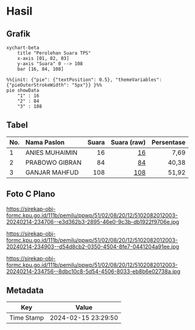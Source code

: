 # Hasil

## Grafik

```mermaid
xychart-beta
    title "Perolehan Suara TPS"
    x-axis [01, 02, 03]
    y-axis "Suara" 0 --> 108
    bar [16, 84, 108]
```

```mermaid
%%{init: {"pie": {"textPosition": 0.5}, "themeVariables": {"pieOuterStrokeWidth": "5px"}} }%%
pie showData
    "1" : 16
    "2" : 84
    "3" : 108
```

## Tabel

| No. | Nama Paslon    | Suara | Suara (raw) | Persentase |
|:--- |:-------------- | -----:| -----------:| ----------:|
| 1   | ANIES MUHAIMIN | 16    | [16][p-1]   | 7,69       |
| 2   | PRABOWO GIBRAN | 84    | [84][p-2]   | 40,38      |
| 3   | GANJAR MAHFUD  | 108   | [108][p-3]  | 51,92      |


[p-1]: https://github.com/gigit-pemilu/pemilu-2024-51-bali/blob/main/pilpres/hitung-suara/sub/51-bali/sub/02-tabanan/sub/08-penebel/sub/2012-senganan/sub/003-tps/sub/paslon-1.txt
[p-2]: https://github.com/gigit-pemilu/pemilu-2024-51-bali/blob/main/pilpres/hitung-suara/sub/51-bali/sub/02-tabanan/sub/08-penebel/sub/2012-senganan/sub/003-tps/sub/paslon-2.txt
[p-3]: https://github.com/gigit-pemilu/pemilu-2024-51-bali/blob/main/pilpres/hitung-suara/sub/51-bali/sub/02-tabanan/sub/08-penebel/sub/2012-senganan/sub/003-tps/sub/paslon-3.txt

## Foto C Plano

https://sirekap-obj-formc.kpu.go.id/111b/pemilu/ppwp/51/02/08/20/12/5102082012003-20240214-234706--e3d362b3-2895-46e0-9c3b-db1922f9706e.jpg

https://sirekap-obj-formc.kpu.go.id/111b/pemilu/ppwp/51/02/08/20/12/5102082012003-20240214-234903--d54d8cb2-0350-4504-8fe7-0441204a91ee.jpg

https://sirekap-obj-formc.kpu.go.id/111b/pemilu/ppwp/51/02/08/20/12/5102082012003-20240214-234756--8dbc10c8-5d54-4506-8033-eb8b6e02738a.jpg


## Metadata

| Key        | Value               |
| ---------- | ------------------- |
| Time Stamp | 2024-02-15 23:29:50 |



